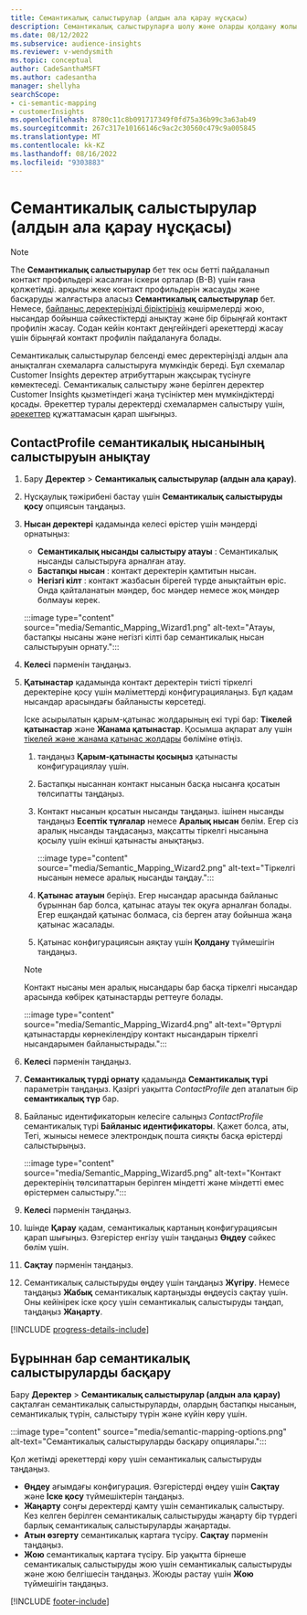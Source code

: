 ```yaml
---
title: Семантикалық салыстырулар (алдын ала қарау нұсқасы)
description: Семантикалық салыстыруларға шолу және оларды қолдану жолы.
ms.date: 08/12/2022
ms.subservice: audience-insights
ms.reviewer: v-wendysmith
ms.topic: conceptual
author: CadeSanthaMSFT
ms.author: cadesantha
manager: shellyha
searchScope:
- ci-semantic-mapping
- customerInsights
ms.openlocfilehash: 8780c11c8b091717349f0fd75a36b99c3a63ab49
ms.sourcegitcommit: 267c317e10166146c9ac2c30560c479c9a005845
ms.translationtype: MT
ms.contentlocale: kk-KZ
ms.lasthandoff: 08/16/2022
ms.locfileid: "9303883"
---
```

# <a name="semantic-mappings-preview"></a>Семантикалық салыстырулар (алдын ала қарау нұсқасы)

> [!NOTE]
> The **Семантикалық салыстырулар** бет тек осы бетті пайдаланып контакт профильдері жасалған іскери орталар (B-B) үшін ғана қолжетімді. арқылы жеке контакт профильдерін жасауды және басқаруды жалғастыра аласыз **Семантикалық салыстырулар** бет. Немесе, [байланыс деректеріңізді біріктіріңіз](data-unification-contacts.md) көшірмелерді жою, нысандар бойынша сәйкестіктерді анықтау және бір бірыңғай контакт профилін жасау. Содан кейін контакт деңгейіндегі әрекеттерді жасау үшін бірыңғай контакт профилін пайдалануға болады.

Семантикалық салыстырулар белсенді емес деректеріңізді алдын ала анықталған схемаларға салыстыруға мүмкіндік береді. Бұл схемалар Customer Insights деректер атрибуттарын жақсырақ түсінуге көмектеседі. Семантикалық салыстыру және берілген деректер Customer Insights қызметіндегі жаңа түсініктер мен мүмкіндіктерді қосады. Әрекеттер туралы деректерді схемалармен салыстыру үшін, [әрекеттер](activities.md) құжаттамасын қарап шығыңыз.

## <a name="define-a-contactprofile-semantic-entity-mapping"></a>ContactProfile семантикалық нысанының салыстыруын анықтау

1. Бару **Деректер** > **Семантикалық салыстырулар (алдын ала қарау)**.

1. Нұсқаулық тәжірибені бастау үшін **Семантикалық салыстыруды қосу** опциясын таңдаңыз.

1. **Нысан деректері** қадамында келесі өрістер үшін мәндерді орнатыңыз:

   - **Семантикалық нысанды салыстыру атауы** : Семантикалық нысанды салыстыруға арналған атау.
   - **Бастапқы нысан** : контакт деректерін қамтитын нысан.
   - **Негізгі кілт** : контакт жазбасын бірегей түрде анықтайтын өріс. Онда қайталанатын мәндер, бос мәндер немесе жоқ мәндер болмауы керек.

   :::image type="content" source="media/Semantic_Mapping_Wizard1.png" alt-text="Атауы, бастапқы нысаны және негізгі кілті бар семантикалық нысан салыстыруын орнату.":::

1. **Келесі** пәрменін таңдаңыз.

1. **Қатынастар** қадамында контакт деректерін тиісті тіркелгі деректеріне қосу үшін мәліметтерді конфигурациялаңыз. Бұл қадам нысандар арасындағы байланысты көрсетеді.  

   Іске асырылатын қарым-қатынас жолдарының екі түрі бар: **Тікелей қатынастар** және **Жанама қатынастар**. Қосымша ақпарат алу үшін [тікелей және жанама қатынас жолдары](relationships.md#relationship-paths) бөліміне өтіңіз.

   1. таңдаңыз **Қарым-қатынасты қосыңыз** қатынасты конфигурациялау үшін.
   1. Бастапқы нысаннан контакт нысанын басқа нысанға қосатын төлсипатты таңдаңыз.
   1. Контакт нысанын қосатын нысанды таңдаңыз. ішінен нысанды таңдаңыз **Есептік тұлғалар** немесе **Аралық нысан** бөлім. Егер сіз аралық нысанды таңдасаңыз, мақсатты тіркелгі нысанына қосылу үшін екінші қатынасты анықтаңыз.

      :::image type="content" source="media/Semantic_Mapping_Wizard2.png" alt-text="Тіркелгі нысанын немесе аралық нысанды таңдау.":::

   1. **Қатынас атауын** беріңіз. Егер нысандар арасында байланыс бұрыннан бар болса, қатынас атауы тек оқуға арналған болады. Егер ешқандай қатынас болмаса, сіз берген атау бойынша жаңа қатынас жасалады.
   1. Қатынас конфигурациясын аяқтау үшін **Қолдану** түймешігін таңдаңыз.

   > [!NOTE]
   > Контакт нысаны мен аралық нысандары бар басқа тіркелгі нысандар арасында көбірек қатынастарды реттеуге болады.
   
     :::image type="content" source="media/Semantic_Mapping_Wizard4.png" alt-text="Әртүрлі қатынастарды көрнекілендіру контакт нысандарын тіркелгі нысандарымен байланыстырады.":::

1. **Келесі** пәрменін таңдаңыз.

1. **Семантикалық түрді орнату** қадамында **Семантикалық түрі** параметрін таңдаңыз. Қазіргі уақытта *ContactProfile* деп аталатын бір **семантикалық түр** бар.

1. Байланыс идентификаторын келесіге салыңыз *ContactProfile* семантикалық түрі **Байланыс идентификаторы**. Қажет болса, аты, Тегі, жынысы немесе электрондық пошта сияқты басқа өрістерді салыстырыңыз.

   :::image type="content" source="media/Semantic_Mapping_Wizard5.png" alt-text="Контакт деректерінің төлсипаттарын берілген міндетті және міндетті емес өрістермен салыстыру.":::

1. **Келесі** пәрменін таңдаңыз.

1. Ішінде **Қарау** қадам, семантикалық картаның конфигурациясын қарап шығыңыз. Өзгерістер енгізу үшін таңдаңыз **Өңдеу** сәйкес бөлім үшін.

1. **Сақтау** пәрменін таңдаңыз.

1. Семантикалық салыстыруды өңдеу үшін таңдаңыз **Жүгіру**. Немесе таңдаңыз **Жабық** семантикалық картаңызды өңдеусіз сақтау үшін. Оны кейінірек іске қосу үшін семантикалық салыстыруды таңдап, таңдаңыз **Жаңарту**.

[!INCLUDE [progress-details-include](includes/progress-details-pane.md)]

## <a name="manage-existing-semantic-mappings"></a>Бұрыннан бар семантикалық салыстыруларды басқару

Бару **Деректер** > **Семантикалық салыстырулар (алдын ала қарау)** сақталған семантикалық салыстыруларды, олардың бастапқы нысанын, семантикалық түрін, салыстыру түрін және күйін көру үшін.

:::image type="content" source="media/semantic-mapping-options.png" alt-text="Семантикалық салыстыруларды басқару опциялары.":::

Қол жетімді әрекеттерді көру үшін семантикалық салыстыруды таңдаңыз.
- **Өңдеу** ағымдағы конфигурация. Өзгерістерді өңдеу үшін **Сақтау** және **Іске қосу** түймешіктерін таңдаңыз.
- **Жаңарту** соңғы деректерді қамту үшін семантикалық салыстыру. Кез келген берілген семантикалық салыстыруды жаңарту бір түрдегі барлық семантикалық салыстыруларды жаңартады.
- **Атын өзгерту** семантикалық картаға түсіру. **Сақтау** пәрменін таңдаңыз.
- **Жою** семантикалық картаға түсіру. Бір уақытта бірнеше семантикалық салыстыруды жою үшін семантикалық салыстыруды және жою белгішесін таңдаңыз. Жоюды растау үшін **Жою** түймешігін таңдаңыз.

[!INCLUDE [footer-include](includes/footer-banner.md)]
